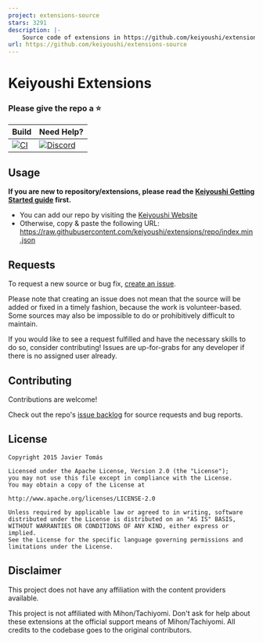 ```yaml
---
project: extensions-source
stars: 3291
description: |-
    Source code of extensions in https://github.com/keiyoushi/extensions
url: https://github.com/keiyoushi/extensions-source
---
```


# Keiyoushi Extensions

### Please give the repo a :star:

| Build                                                                                                                                                                               | Need Help?                                                                                                                                              |
|-------------------------------------------------------------------------------------------------------------------------------------------------------------------------------------|-------------------------------------------------------------------------------------------------------------------------------------------------------------|
| [![CI](https://github.com/keiyoushi/extensions-source/actions/workflows/build_push.yml/badge.svg)](https://github.com/keiyoushi/extensions-source/actions/workflows/build_push.yml) | [![Discord](https://img.shields.io/discord/1193460528052453448.svg?label=discord&labelColor=7289da&color=2c2f33&style=flat)](https://discord.gg/3FbCpdKbdY) |

## Usage
**If you are new to repository/extensions, please read the [Keiyoushi Getting Started guide](https://keiyoushi.github.io/docs/guides/getting-started#adding-the-extension-repo) first.**

* You can add our repo by visiting the [Keiyoushi Website](https://keiyoushi.github.io/add-repo)
* Otherwise, copy & paste the following URL: https://raw.githubusercontent.com/keiyoushi/extensions/repo/index.min.json

## Requests

To request a new source or bug fix, [create an issue](https://github.com/keiyoushi/extensions-source/issues/new/choose).

Please note that creating an issue does not mean that the source will be added or fixed in a timely
fashion, because the work is volunteer-based. Some sources may also be impossible to do or prohibitively
difficult to maintain.

If you would like to see a request fulfilled and have the necessary skills to do so, consider contributing!
Issues are up-for-grabs for any developer if there is no assigned user already.

## Contributing

Contributions are welcome!

Check out the repo's [issue backlog](https://github.com/keiyoushi/extensions-source/issues) for source requests and bug reports.

## License

    Copyright 2015 Javier Tomás

    Licensed under the Apache License, Version 2.0 (the "License");
    you may not use this file except in compliance with the License.
    You may obtain a copy of the License at

    http://www.apache.org/licenses/LICENSE-2.0

    Unless required by applicable law or agreed to in writing, software
    distributed under the License is distributed on an "AS IS" BASIS,
    WITHOUT WARRANTIES OR CONDITIONS OF ANY KIND, either express or implied.
    See the License for the specific language governing permissions and
    limitations under the License.

## Disclaimer

This project does not have any affiliation with the content providers available.

This project is not affiliated with Mihon/Tachiyomi. Don't ask for help about these extensions at the
official support means of Mihon/Tachiyomi. All credits to the codebase goes to the original contributors.

